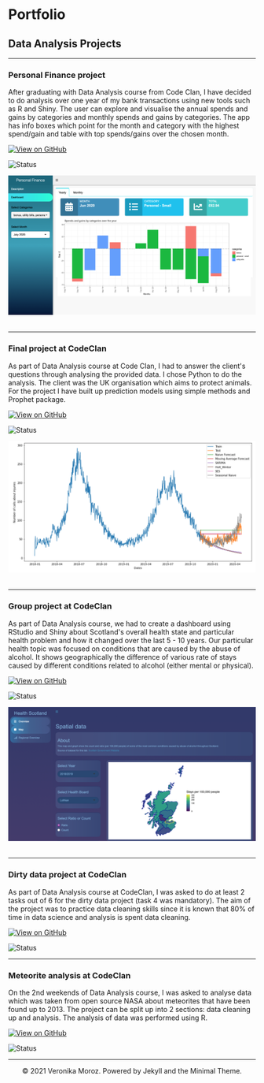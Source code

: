 # Portfolio
## Data Analysis Projects 
---
### Personal Finance project

After graduating with Data Analysis course from Code Clan, I have decided to do analysis over one year of my bank transactions using new tools such as R and Shiny.
The user can explore and visualise the annual spends and gains by categories and monthly spends and gains by categories. The app has info boxes which point for the month and category with the highest spend/gain and table with top spends/gains over the chosen month.

[![View on GitHub](https://img.shields.io/badge/GitHub-View_on_GitHub-blue?logo=GitHub)](https://github.com/vpetrova13/annual_finances_VM)

![Status](https://img.shields.io/badge/Status-Complete-success?)
<br>
<center><img src="images/yearly_app.png"/></center>
<br>

---
### Final project at CodeClan

As part of Data Analysis course at Code Clan, I had to answer the client's questions through analysing the provided data. I chose Python to do the analysis. The client was the UK organisation which aims to protect animals. For the project I have built up prediction models using simple methods and Prophet package. 

[![View on GitHub](https://img.shields.io/badge/GitHub-View_on_GitHub-blue?logo=GitHub)](https://github.com/vpetrova13/final_project_VM)

![Status](https://img.shields.io/badge/Status-Complete-success?)
<br>
<center><img src="images/simple_models.png"/></center>
<br>

---
### Group project at CodeClan

As part of Data Analysis course, we had to create a dashboard using RStudio and Shiny about Scotland's overall health state and particular health problem and how it changed over the last 5 - 10 years. Our particular health topic was focused on conditions that are caused by the abuse of alcohol. It shows geographically the difference of various rate of stays caused by different conditions related to alcohol (either mental or physical).

[![View on GitHub](https://img.shields.io/badge/GitHub-View_on_GitHub-blue?logo=GitHub)](https://github.com/vpetrova13/group_project)

![Status](https://img.shields.io/badge/Status-Complete-success?)
<br>
<center><img src="images/2nd_tab_map.png"/></center>
<br>

---
### Dirty data project at CodeClan

As part of Data Analysis course at CodeClan, I was asked to do at least 2 tasks out of 6 for the dirty data project (task 4 was mandatory). The aim of the project was to practice data cleaning skills since it is known that 80% of time in data science and analysis is spent data cleaning.

[![View on GitHub](https://img.shields.io/badge/GitHub-View_on_GitHub-blue?logo=GitHub)](https://github.com/vpetrova13/dirty_data_project_VM)

![Status](https://img.shields.io/badge/Status-Complete-success?)
<br>

---
### Meteorite analysis at CodeClan

On the 2nd weekends of Data Analysis course, I was asked to analyse data which was taken from open source NASA about meteorites that have been found up to 2013. The project can be split up into 2 sections: data cleaning up and analysis. The analysis of data was performed using R.

[![View on GitHub](https://img.shields.io/badge/GitHub-View_on_GitHub-blue?logo=GitHub)](https://github.com/vpetrova13/2weekend_homework_meteorites_analysis)

![Status](https://img.shields.io/badge/Status-Complete-success?)
<br>

---
<center>© 2021 Veronika Moroz. Powered by Jekyll and the Minimal Theme.</center>

